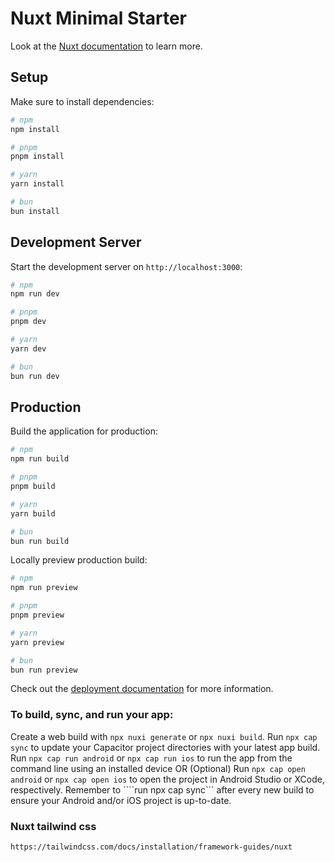 # Nuxt Minimal Starter

Look at the [Nuxt documentation](https://nuxt.com/docs/getting-started/introduction) to learn more.

## Setup

Make sure to install dependencies:

```bash
# npm
npm install

# pnpm
pnpm install

# yarn
yarn install

# bun
bun install
```

## Development Server

Start the development server on `http://localhost:3000`:

```bash
# npm
npm run dev

# pnpm
pnpm dev

# yarn
yarn dev

# bun
bun run dev
```

## Production

Build the application for production:

```bash
# npm
npm run build

# pnpm
pnpm build

# yarn
yarn build

# bun
bun run build
```

Locally preview production build:

```bash
# npm
npm run preview

# pnpm
pnpm preview

# yarn
yarn preview

# bun
bun run preview
```

Check out the [deployment documentation](https://nuxt.com/docs/getting-started/deployment) for more information.


### To build, sync, and run your app:

Create a web build with ```npx nuxi generate``` or ```npx nuxi build```.
Run ```npx cap sync``` to update your Capacitor project directories with your latest app build.
Run ```npx cap run android``` or ```npx cap run ios``` to run the app from the command line using an installed device OR
(Optional) Run ```npx cap open android``` or ```npx cap open ios``` to open the project in Android Studio or XCode, respectively.
Remember to ````run npx cap sync``` after every new build to ensure your Android and/or iOS project is up-to-date.


### Nuxt tailwind css

```https://tailwindcss.com/docs/installation/framework-guides/nuxt```